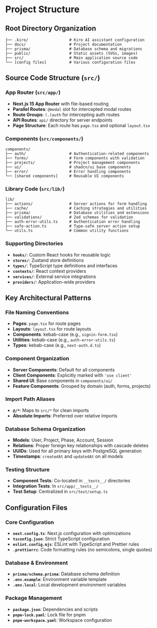 # Project Structure

## Root Directory Organization

```
├── .kiro/                  # Kiro AI assistant configuration
├── docs/                   # Project documentation
├── prisma/                 # Database schema and migrations
├── public/                 # Static assets (SVGs, images)
├── src/                    # Main application source code
└── [config files]          # Various configuration files
```

## Source Code Structure (`src/`)

### App Router (`src/app/`)

- **Next.js 15 App Router** with file-based routing
- **Parallel Routes**: `@modal` slot for intercepted modal routes
- **Route Groups**: `(.)auth` for intercepting auth routes
- **API Routes**: `api/` directory for server endpoints
- **Page Structure**: Each route has `page.tsx` and optional `layout.tsx`

### Components (`src/components/`)

```
components/
├── auth/                   # Authentication-related components
├── forms/                  # Form components with validation
├── projects/               # Project management components
├── ui/                     # shadcn/ui base components
├── error/                  # Error handling components
└── [shared components]     # Reusable UI components
```

### Library Code (`src/lib/`)

```
lib/
├── actions/                # Server actions for form handling
├── cache/                  # Caching strategies and utilities
├── prisma/                 # Database utilities and extensions
├── validations/            # Zod schemas for validation
├── auth-error-utils.ts     # Authentication error handling
├── safe-action.ts          # Type-safe server action setup
└── utils.ts                # Common utility functions
```

### Supporting Directories

- **`hooks/`**: Custom React hooks for reusable logic
- **`stores/`**: Zustand store definitions
- **`types/`**: TypeScript type definitions and interfaces
- **`contexts/`**: React context providers
- **`services/`**: External service integrations
- **`providers/`**: Application-wide providers

## Key Architectural Patterns

### File Naming Conventions

- **Pages**: `page.tsx` for route pages
- **Layouts**: `layout.tsx` for route layouts
- **Components**: kebab-case (e.g., `signin-form.tsx`)
- **Utilities**: kebab-case (e.g., `auth-error-utils.ts`)
- **Types**: kebab-case (e.g., `next-auth.d.ts`)

### Component Organization

- **Server Components**: Default for all components
- **Client Components**: Explicitly marked with `'use client'`
- **Shared UI**: Base components in `components/ui/`
- **Feature Components**: Grouped by domain (auth, forms, projects)

### Import Path Aliases

- **`@/*`**: Maps to `src/*` for clean imports
- **Absolute Imports**: Preferred over relative imports

### Database Schema Organization

- **Models**: User, Project, Phase, Account, Session
- **Relations**: Proper foreign key relationships with cascade deletes
- **UUIDs**: Used for all primary keys with PostgreSQL generation
- **Timestamps**: `createdAt` and `updatedAt` on all models

### Testing Structure

- **Component Tests**: Co-located in `__tests__/` directories
- **Integration Tests**: In `src/app/__tests__/`
- **Test Setup**: Centralized in `src/test/setup.ts`

## Configuration Files

### Core Configuration

- **`next.config.ts`**: Next.js configuration with optimizations
- **`tsconfig.json`**: Strict TypeScript configuration
- **`eslint.config.mjs`**: ESLint with TypeScript and Prettier rules
- **`.prettierrc`**: Code formatting rules (no semicolons, single quotes)

### Database & Environment

- **`prisma/schema.prisma`**: Database schema definition
- **`.env.example`**: Environment variable template
- **`.env.local`**: Local development environment variables

### Package Management

- **`package.json`**: Dependencies and scripts
- **`pnpm-lock.yaml`**: Lock file for pnpm
- **`pnpm-workspace.yaml`**: Workspace configuration
